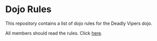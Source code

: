 Dojo Rules
==========

This repository contains a list of dojo rules for the Deadly Vipers dojo.

All members should read the rules. Click [here](https://github.com/deadlyvipers).

